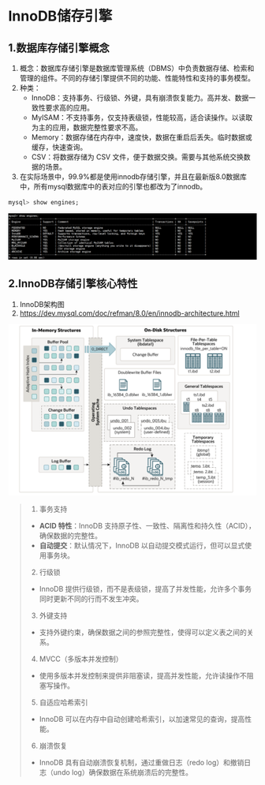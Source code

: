 # InnoDB储存引擎

## 1.数据库存储引擎概念

1. 概念：数据库存储引擎是数据库管理系统（DBMS）中负责数据存储、检索和管理的组件。不同的存储引擎提供不同的功能、性能特性和支持的事务模型。
2. 种类：
   - InnoDB：支持事务、行级锁、外键，具有崩溃恢复能力。高并发、数据一致性要求高的应用。
   - MyISAM：不支持事务，仅支持表级锁，性能较高，适合读操作。以读取为主的应用，数据完整性要求不高。
   - Memory：数据存储在内存中，速度快，数据在重启后丢失。临时数据或缓存，快速查询。
   - CSV：将数据存储为 CSV 文件，便于数据交换。需要与其他系统交换数据的场景。
3. 在实际场景中，99.9%都是使用innodb存储引擎，并且在最新版8.0数据库中，所有mysql数据库中的表对应的引擎也都改为了innodb。

~~~sql
mysql> show engines;
~~~

![image-20241019150658971](./000.picture/image-20241019150658971.png)

## 2.InnoDB存储引擎核心特性

1. InnoDB架构图
2. https://dev.mysql.com/doc/refman/8.0/en/innodb-architecture.html

![image-20241019150913466](./000.picture/image-20241019150913466.png)

>1. 事务支持
>   - **ACID 特性**：InnoDB 支持原子性、一致性、隔离性和持久性（ACID），确保数据的完整性。
>   - **自动提交**：默认情况下，InnoDB 以自动提交模式运行，但可以显式使用事务块。
>2. 行级锁
>   - InnoDB 提供行级锁，而不是表级锁，提高了并发性能，允许多个事务同时更新不同的行而不发生冲突。
>3. 外键支持
>   - 支持外键约束，确保数据之间的参照完整性，使得可以定义表之间的关系。
>4. MVCC（多版本并发控制）
>   - 使用多版本并发控制来提供非阻塞读，提高并发性能，允许读操作不阻塞写操作。
>5. 自适应哈希索引
>   - InnoDB 可以在内存中自动创建哈希索引，以加速常见的查询，提高性能。
>6. 崩溃恢复
>   - InnoDB 具有自动崩溃恢复机制，通过重做日志（redo log）和撤销日志（undo log）确保数据在系统崩溃后的完整性。

